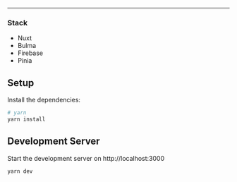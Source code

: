 ____
### Stack
- Nuxt
- Bulma
- Firebase
- Pinia

## Setup

Install the dependencies:

```bash
# yarn
yarn install
```

## Development Server

Start the development server on http://localhost:3000

```bash
yarn dev
```


